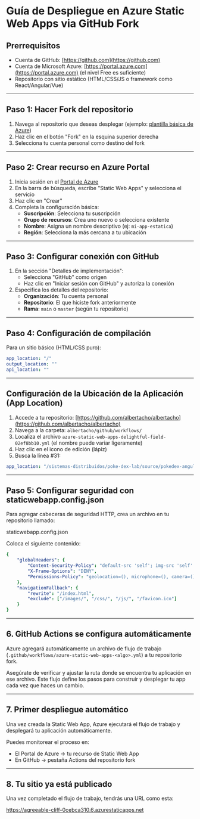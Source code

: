 # Guía de Despliegue en Azure Static Web Apps via GitHub Fork

## Prerrequisitos
- Cuenta de GitHub: [https://github.com](https://github.com)
- Cuenta de Microsoft Azure: [https://portal.azure.com](https://portal.azure.com) (el nivel Free es suficiente)
- Repositorio con sitio estático (HTML/CSS/JS o framework como React/Angular/Vue)

---

## Paso 1: Hacer Fork del repositorio
1. Navega al repositorio que deseas desplegar (ejemplo: [plantilla básica de Azure](https://github.com/Azure-Samples/js-e2e-static-web-app))
2. Haz clic en el botón "Fork" en la esquina superior derecha
3. Selecciona tu cuenta personal como destino del fork

---

## Paso 2: Crear recurso en Azure Portal
1. Inicia sesión en el [Portal de Azure](https://portal.azure.com)
2. En la barra de búsqueda, escribe "Static Web Apps" y selecciona el servicio
3. Haz clic en "Crear"
4. Completa la configuración básica:
   - **Suscripción**: Selecciona tu suscripción
   - **Grupo de recursos**: Crea uno nuevo o selecciona existente
   - **Nombre**: Asigna un nombre descriptivo (ej: `mi-app-estatica`)
   - **Región**: Selecciona la más cercana a tu ubicación

---

## Paso 3: Configurar conexión con GitHub
1. En la sección "Detalles de implementación":
   - Selecciona "GitHub" como origen
   - Haz clic en "Iniciar sesión con GitHub" y autoriza la conexión
2. Especifica los detalles del repositorio:
   - **Organización**: Tu cuenta personal
   - **Repositorio**: El que hiciste fork anteriormente
   - **Rama**: `main` o `master` (según tu repositorio)

---

## Paso 4: Configuración de compilación
Para un sitio básico (HTML/CSS puro):
```yaml
app_location: "/"
output_location: ""
api_location: ""
```
---
## Configuración de la Ubicación de la Aplicación (App Location)

1. Accede a tu repositorio: [https://github.com/albertacho/albertacho](https://github.com/albertacho/albertacho)  
2. Navega a la carpeta: `albertacho/github/workflows/`  
3. Localiza el archivo `azure-static-web-apps-delightful-field-02ef8bb10.yml` (el nombre puede variar ligeramente)  
4. Haz clic en el icono de edición (lápiz)  
5. Busca la línea #31:  

```yaml
app_location: "/sistemas-distribuidos/poke-dex-lab/source/pokedex-angular"
```
---
## Paso 5: Configurar seguridad con staticwebapp.config.json
Para agregar cabeceras de seguridad HTTP, crea un archivo en tu repositorio llamado:

staticwebapp.config.json

Coloca el siguiente contenido:
```yaml
{
    "globalHeaders": {
        "Content-Security-Policy": "default-src 'self'; img-src 'self' https://raw.githubusercontent.com https://pokeapi.co https://www.packages.org/publications/open-access.html",
        "X-Frame-Options": "DENY",
        "Permissions-Policy": "geolocation=(), microphone=(), camera=()"
    },
    "navigationFallback": {
        "rewrite": "/index.html",
        "exclude": ["/images/", "/css/", "/js/", "/favicon.ico"]
    }
}

```
---

## 6. GitHub Actions se configura automáticamente

Azure agregará automáticamente un archivo de flujo de trabajo (`.github/workflows/azure-static-web-apps-<algo>.yml`) a tu repositorio fork.

Asegúrate de verificar y ajustar la ruta donde se encuentra tu aplicación en ese archivo. Este flujo define los pasos para construir y desplegar tu app cada vez que haces un cambio.

---

## 7. Primer despliegue automático

Una vez creada la Static Web App, Azure ejecutará el flujo de trabajo y desplegará tu aplicación automáticamente.

Puedes monitorear el proceso en:
- El Portal de Azure → tu recurso de Static Web App
- En GitHub → pestaña Actions del repositorio fork

---

## 8. Tu sitio ya está publicado

Una vez completado el flujo de trabajo, tendrás una URL como esta:

https://agreeable-cliff-0cebca310.6.azurestaticapps.net

